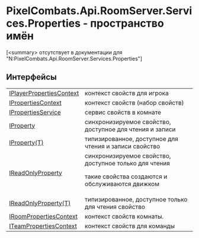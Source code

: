 # PixelCombats.Api.RoomServer.Services.Properties - пространство имён


\[&lt;summary&gt; отсутствует в документации для "N:PixelCombats.Api.RoomServer.Services.Properties"\]



## Интерфейсы
<table>
<tr>
<td><a href="23ba1b98-0fba-4ee4-fa1b-3d37f84b95d7">IPlayerPropertiesContext</a></td>
<td>контекст свойств для игрока</td></tr>
<tr>
<td><a href="f629cb1a-b4a9-ae5e-a1a0-c1d72db45d20">IPropertiesContext</a></td>
<td>контекст свойств (набор свойств)</td></tr>
<tr>
<td><a href="6e82ef45-b461-eca7-b8d7-f941c2169792">IPropertiesService</a></td>
<td>сервис свойств в комнате</td></tr>
<tr>
<td><a href="4e2c24f5-fe9d-320d-caf0-9b98bc4ae86e">IProperty</a></td>
<td>синхронизируемое свойство, доступное для чтения и записи</td></tr>
<tr>
<td><a href="6ef45c8d-2414-0f16-2d76-3b9017318e75">IProperty(T)</a></td>
<td>типизированное, доступное для чтения и записи свойство</td></tr>
<tr>
<td><a href="f6a49c5a-4951-c094-ef7e-66a1e82d853b">IReadOnlyProperty</a></td>
<td>синхронизируемое свойство, доступное только для чтения <p>такие свойства создаются и обслуживаются движком</p></td></tr>
<tr>
<td><a href="7ba672a4-116d-bb7b-71fc-76f9b14b031c">IReadOnlyProperty(T)</a></td>
<td>типизированное, доступное только для чтения свойство</td></tr>
<tr>
<td><a href="d465d6cf-f470-af1b-6def-5670138efd9d">IRoomPropertiesContext</a></td>
<td>контекст свойств комнаты.</td></tr>
<tr>
<td><a href="8f87d73b-3e00-9d8b-13b3-61beef3fd4a4">ITeamPropertiesContext</a></td>
<td>контекст свойств для команды</td></tr>
</table>